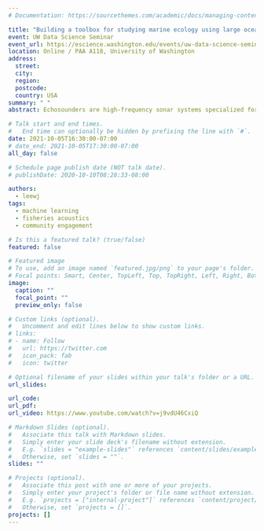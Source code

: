 ```yaml
---
# Documentation: https://sourcethemes.com/academic/docs/managing-content/

title: "Building a toolbox for studying marine ecology using large ocean sonar datasets"
event: UW Data Science Seminar
event_url: https://escience.washington.edu/events/uw-data-science-seminar-wu-jung-lee/
location: Online / PAA A118, University of Washington
address:
  street:
  city:
  region:
  postcode:
  country: USA
summary: " "
abstract: Echosounders are high-frequency sonar systems specialized for monitoring fish and zooplankton. They are the workhorse in observing life in the ocean and are widely used in fisheries and marine ecological studies. The recent explosion of the availability of echosounder data from diverse ocean observing platforms has created unprecedented opportunities to study marine ecosystems at broad spatial and temporal scales. However, this acoustic data deluge has also brought a multitude of challenges, from data access and analysis to interpretation.In this talk I will discuss our work in developing data-driven methodologies and software tools to tackle these challenges. I will show how matrix decomposition techniques can extract biologically meaningful patterns from complex echosounder observations, producing a compact representation that is further conducive to systematic analysis with other ocean variables. This work is accompanied by our development of echopype, an open-source software package to enable interoperable and scalable echosounder data processing. These advances form the foundation for our continuing effort to gain ecological insights from large volumes of echosounder data.

# Talk start and end times.
#   End time can optionally be hidden by prefixing the line with `#`.
date: 2021-10-05T16:30:00-07:00
# date_end: 2021-10-05T17:30:00-07:00
all_day: false

# Schedule page publish date (NOT talk date).
# publishDate: 2020-10-10T08:28:33-08:00

authors:
  - leewj
tags:
  - machine learning
  - fisheries acoustics
  - community engagement

# Is this a featured talk? (true/false)
featured: false

# Featured image
# To use, add an image named `featured.jpg/png` to your page's folder.
# Focal points: Smart, Center, TopLeft, Top, TopRight, Left, Right, BottomLeft, Bottom, BottomRight.
image:
  caption: ""
  focal_point: ""
  preview_only: false

# Custom links (optional).
#   Uncomment and edit lines below to show custom links.
# links:
# - name: Follow
#   url: https://twitter.com
#   icon_pack: fab
#   icon: twitter

# Optional filename of your slides within your talk's folder or a URL.
url_slides:

url_code:
url_pdf:
url_video: https://www.youtube.com/watch?v=j9vdU46CxiQ

# Markdown Slides (optional).
#   Associate this talk with Markdown slides.
#   Simply enter your slide deck's filename without extension.
#   E.g. `slides = "example-slides"` references `content/slides/example-slides.md`.
#   Otherwise, set `slides = ""`.
slides: ""

# Projects (optional).
#   Associate this post with one or more of your projects.
#   Simply enter your project's folder or file name without extension.
#   E.g. `projects = ["internal-project"]` references `content/project/deep-learning/index.md`.
#   Otherwise, set `projects = []`.
projects: []
---
```


